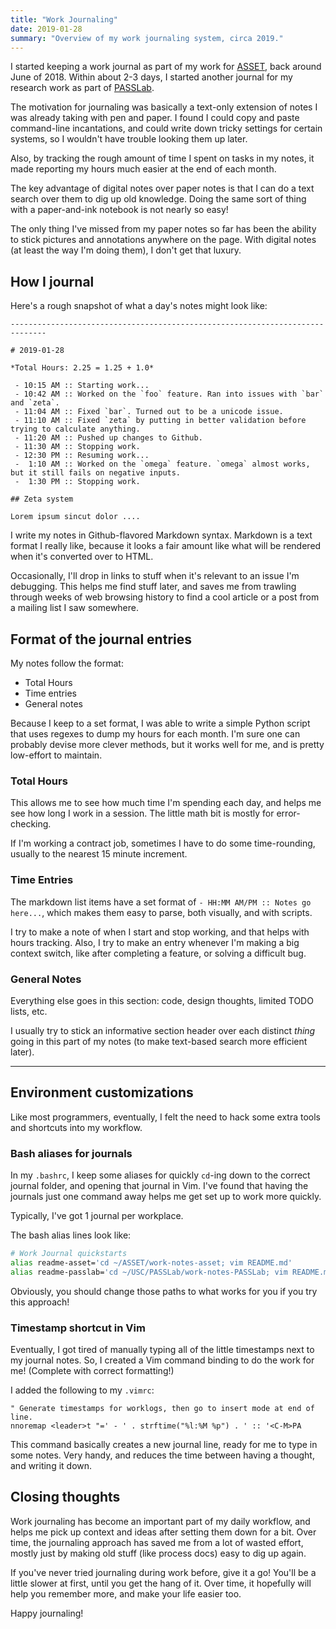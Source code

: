 ```yaml
---
title: "Work Journaling"
date: 2019-01-28
summary: "Overview of my work journaling system, circa 2019."
---
```


I started keeping a work journal as part of my work for [ASSET](http://asset-us.com/), back around June of 2018. Within about 2-3 days, I started another journal for my research work as part of [PASSLab](http://passlab.github.io/).

The motivation for journaling was basically a text-only extension of notes I was already taking with pen and paper. I found I could copy and paste command-line incantations, and could write down tricky settings for certain systems, so I wouldn't have trouble looking them up later.

Also, by tracking the rough amount of time I spent on tasks in my notes, it made reporting my hours much easier at the end of each month.

The key advantage of digital notes over paper notes is that I can do a text search over them to dig up old knowledge. Doing the same sort of thing with a paper-and-ink notebook is not nearly so easy!

The only thing I've missed from my paper notes so far has been the ability to stick pictures and annotations anywhere on the page. With digital notes (at least the way I'm doing them), I don't get that luxury.

## How I journal

Here's a rough snapshot of what a day's notes might look like:

```
------------------------------------------------------------------------------

# 2019-01-28

*Total Hours: 2.25 = 1.25 + 1.0*

 - 10:15 AM :: Starting work...
 - 10:42 AM :: Worked on the `foo` feature. Ran into issues with `bar` and `zeta`.
 - 11:04 AM :: Fixed `bar`. Turned out to be a unicode issue.
 - 11:10 AM :: Fixed `zeta` by putting in better validation before trying to calculate anything.
 - 11:20 AM :: Pushed up changes to Github.
 - 11:30 AM :: Stopping work.
 - 12:30 PM :: Resuming work...
 -  1:10 AM :: Worked on the `omega` feature. `omega` almost works, but it still fails on negative inputs.
 -  1:30 PM :: Stopping work.

## Zeta system

Lorem ipsum sincut dolor ....

```

I write my notes in Github-flavored Markdown syntax. Markdown is a text format I really like, because it looks a fair amount like what will be rendered when it's converted over to HTML.

Occasionally, I'll drop in links to stuff when it's relevant to an issue I'm debugging. This helps me find stuff later, and saves me from trawling through weeks of web browsing history to find a cool article or a post from a mailing list I saw somewhere.

## Format of the journal entries

My notes follow the format:

* Total Hours
* Time entries
* General notes

Because I keep to a set format, I was able to write a simple Python script that uses regexes to dump my hours for each month. I'm sure one can probably devise more clever methods, but it works well for me, and is pretty low-effort to maintain.

### Total Hours

This allows me to see how much time I'm spending each day, and helps me see how long I work in a session. The little math bit is mostly for error-checking.

If I'm working a contract job, sometimes I have to do some time-rounding, usually to the nearest 15 minute increment.

### Time Entries

The markdown list items have a set format of `- HH:MM AM/PM :: Notes go here...`, which makes them easy to parse, both visually, and with scripts.

I try to make a note of when I start and stop working, and that helps with hours tracking. Also, I try to make an entry whenever I'm making a big context switch, like after completing a feature, or solving a difficult bug.

### General Notes

Everything else goes in this section: code, design thoughts, limited TODO lists, etc.

I usually try to stick an informative section header over each distinct _thing_ going in this part of my notes (to make text-based search more efficient later).

***

## Environment customizations

Like most programmers, eventually, I felt the need to hack some extra tools and shortcuts into my workflow.

### Bash aliases for journals

In my `.bashrc`, I keep some aliases for quickly `cd`-ing down to the correct journal folder, and opening that journal in Vim. I've found that having the journals just one command away helps me get set up to work more quickly.

Typically, I've got 1 journal per workplace.

The bash alias lines look like:

```bash
# Work Journal quickstarts
alias readme-asset='cd ~/ASSET/work-notes-asset; vim README.md'
alias readme-passlab='cd ~/USC/PASSLab/work-notes-PASSLab; vim README.md'
```

Obviously, you should change those paths to what works for you if you try this approach!

### Timestamp shortcut in Vim

Eventually, I got tired of manually typing all of the little timestamps next to my journal notes. So, I created a Vim command binding to do the work for me! (Complete with correct formatting!)

I added the following to my `.vimrc`:

```vim
" Generate timestamps for worklogs, then go to insert mode at end of line.
nnoremap <leader>t "=' - ' . strftime("%l:%M %p") . ' :: '<C-M>PA
```

This command basically creates a new journal line, ready for me to type in some notes. Very handy, and reduces the time between having a thought, and writing it down.

## Closing thoughts

Work journaling has become an important part of my daily workflow, and helps me pick up context and ideas after setting them down for a bit. Over time, the journaling approach has saved me from a lot of wasted effort, mostly just by making old stuff (like process docs) easy to dig up again.

If you've never tried journaling during work before, give it a go! You'll be a little slower at first, until you get the hang of it. Over time, it hopefully will help you remember more, and make your life easier too.

Happy journaling!

